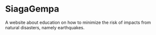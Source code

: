 # SiagaGempa
A website about education on how to minimize the risk of impacts from natural disasters, namely earthquakes.
